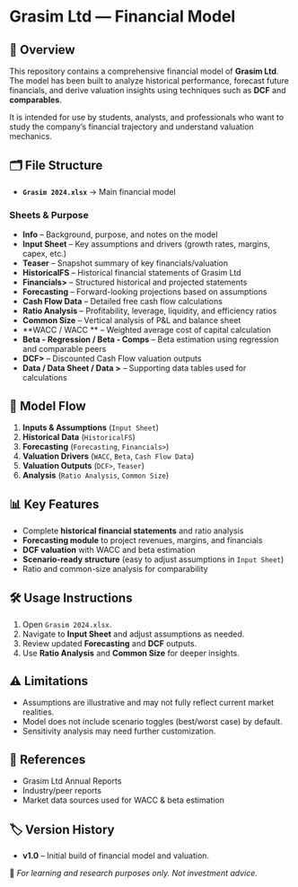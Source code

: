 # Grasim Ltd — Financial Model

## 📌 Overview
This repository contains a comprehensive financial model of **Grasim Ltd**.  
The model has been built to analyze historical performance, forecast future financials, and derive valuation insights using techniques such as **DCF** and **comparables**.  

It is intended for use by students, analysts, and professionals who want to study the company’s financial trajectory and understand valuation mechanics.

## 🗂 File Structure
- **`Grasim 2024.xlsx`** → Main financial model

### Sheets & Purpose
- **Info** – Background, purpose, and notes on the model  
- **Input Sheet** – Key assumptions and drivers (growth rates, margins, capex, etc.)  
- **Teaser** – Snapshot summary of key financials/valuation  
- **HistoricalFS** – Historical financial statements of Grasim Ltd  
- **Financials>** – Structured historical and projected statements  
- **Forecasting** – Forward-looking projections based on assumptions  
- **Cash Flow Data** – Detailed free cash flow calculations  
- **Ratio Analysis** – Profitability, leverage, liquidity, and efficiency ratios  
- **Common Size** – Vertical analysis of P&L and balance sheet  
- **WACC / WACC ** – Weighted average cost of capital calculation  
- **Beta - Regression / Beta - Comps** – Beta estimation using regression and comparable peers  
- **DCF>** – Discounted Cash Flow valuation outputs  
- **Data / Data Sheet / Data >** – Supporting data tables used for calculations  

## 🔄 Model Flow
1. **Inputs & Assumptions** (`Input Sheet`)  
2. **Historical Data** (`HistoricalFS`)  
3. **Forecasting** (`Forecasting`, `Financials>`)  
4. **Valuation Drivers** (`WACC`, `Beta`, `Cash Flow Data`)  
5. **Valuation Outputs** (`DCF>`, `Teaser`)  
6. **Analysis** (`Ratio Analysis`, `Common Size`)  

## 📊 Key Features
- Complete **historical financial statements** and ratio analysis  
- **Forecasting module** to project revenues, margins, and financials  
- **DCF valuation** with WACC and beta estimation  
- **Scenario-ready structure** (easy to adjust assumptions in `Input Sheet`)  
- Ratio and common-size analysis for comparability  

## 🛠️ Usage Instructions
1. Open `Grasim 2024.xlsx`.  
2. Navigate to **Input Sheet** and adjust assumptions as needed.  
3. Review updated **Forecasting** and **DCF** outputs.  
4. Use **Ratio Analysis** and **Common Size** for deeper insights.  

## ⚠️ Limitations
- Assumptions are illustrative and may not fully reflect current market realities.  
- Model does not include scenario toggles (best/worst case) by default.  
- Sensitivity analysis may need further customization.  

## 📖 References
- Grasim Ltd Annual Reports  
- Industry/peer reports  
- Market data sources used for WACC & beta estimation  

## 🏷 Version History
- **v1.0** – Initial build of financial model and valuation.  

📌 *For learning and research purposes only. Not investment advice.*
